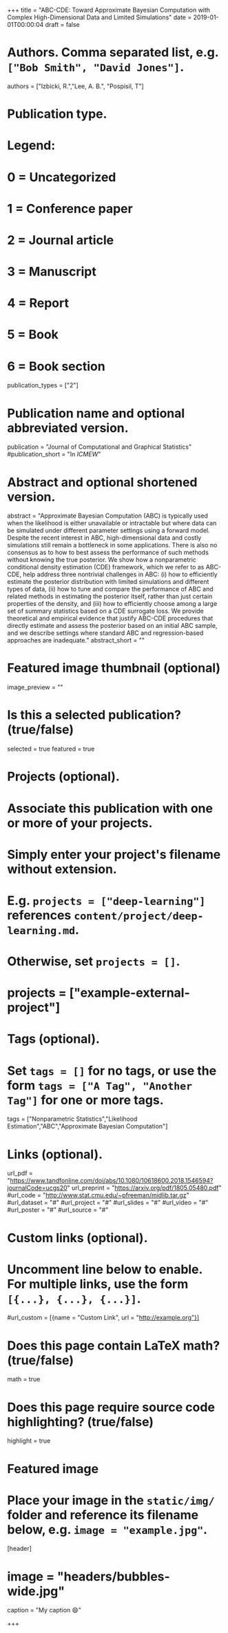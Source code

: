 +++
title = "ABC-CDE: Toward Approximate Bayesian Computation with Complex High-Dimensional Data and Limited Simulations"
date = 2019-01-01T00:00:04
draft = false

# Authors. Comma separated list, e.g. `["Bob Smith", "David Jones"]`.
authors = ["Izbicki, R.","Lee, A. B.", "Pospisil, T"]

# Publication type.
# Legend:
# 0 = Uncategorized
# 1 = Conference paper
# 2 = Journal article
# 3 = Manuscript
# 4 = Report
# 5 = Book
# 6 = Book section
publication_types = ["2"]

# Publication name and optional abbreviated version.
publication = "Journal of Computational and Graphical Statistics"
#publication_short = "In *ICMEW*"

# Abstract and optional shortened version.
abstract = "Approximate Bayesian Computation (ABC) is typically used when the likelihood is either unavailable or intractable but where data can be simulated under different parameter settings using a forward model. Despite the recent interest in ABC, high-dimensional data and costly simulations still remain a bottleneck in some applications. There is also no consensus as to how to best assess the performance of such methods without knowing the true posterior. We show how a nonparametric conditional density estimation (CDE) framework,  which we refer to as ABC-CDE, help address three nontrivial challenges in ABC: (i) how to efficiently estimate the posterior distribution with limited simulations and different types of data, (ii) how to tune and compare the performance of ABC and related methods in estimating the posterior itself, rather than just certain properties of the density, and (iii) how to efficiently choose among a large set of summary statistics based on a CDE surrogate loss. We provide theoretical and empirical evidence that justify ABC-CDE procedures that directly estimate and assess the posterior  based on an initial ABC sample, and we describe settings where standard ABC and regression-based approaches are inadequate."
abstract_short = ""

# Featured image thumbnail (optional)
image_preview = ""

# Is this a selected publication? (true/false)
selected = true
featured = true

# Projects (optional).
#   Associate this publication with one or more of your projects.
#   Simply enter your project's filename without extension.
#   E.g. `projects = ["deep-learning"]` references `content/project/deep-learning.md`.
#   Otherwise, set `projects = []`.
# projects = ["example-external-project"]

# Tags (optional).
#   Set `tags = []` for no tags, or use the form `tags = ["A Tag", "Another Tag"]` for one or more tags.
tags = ["Nonparametric Statistics","Likelihood Estimation","ABC","Approximate Bayesian Computation"]

# Links (optional).
url_pdf = "https://www.tandfonline.com/doi/abs/10.1080/10618600.2018.1546594?journalCode=ucgs20"
url_preprint = "https://arxiv.org/pdf/1805.05480.pdf"
#url_code = "http://www.stat.cmu.edu/~pfreeman/midlib.tar.gz"
#url_dataset = "#"
#url_project = "#"
#url_slides = "#"
#url_video = "#"
#url_poster = "#"
#url_source = "#"

# Custom links (optional).
#   Uncomment line below to enable. For multiple links, use the form `[{...}, {...}, {...}]`.
#url_custom = [{name = "Custom Link", url = "http://example.org"}]

# Does this page contain LaTeX math? (true/false)
math = true

# Does this page require source code highlighting? (true/false)
highlight = true

# Featured image
# Place your image in the `static/img/` folder and reference its filename below, e.g. `image = "example.jpg"`.
[header]
# image = "headers/bubbles-wide.jpg"
caption = "My caption :smile:"

+++


